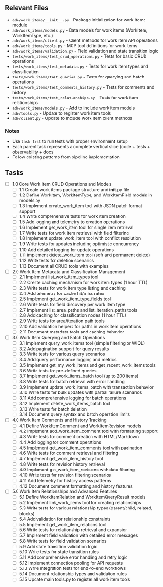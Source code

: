 ## Relevant Files

- `ado/work_items/__init__.py` - Package initialization for work items module
- `ado/work_items/models.py` - Data models for work items (WorkItem, WorkItemType, etc.)
- `ado/work_items/client.py` - Client methods for work item API operations
- `ado/work_items/tools.py` - MCP tool definitions for work items
- `ado/work_items/validation.py` - Field validation and state transition logic
- `tests/work_items/test_crud_operations.py` - Tests for basic CRUD operations
- `tests/work_items/test_metadata.py` - Tests for work item types and classification
- `tests/work_items/test_queries.py` - Tests for querying and batch operations
- `tests/work_items/test_comments_history.py` - Tests for comments and history
- `tests/work_items/test_relationships.py` - Tests for work item relationships
- `ado/work_items/models.py` - Add to include work item models
- `ado/tools.py` - Update to register work item tools
- `ado/client.py` - Update to include work item client methods

### Notes

- Use `task test` to run tests with proper environment setup
- Each parent task represents a complete vertical slice (code + tests + observability + docs)
- Follow existing patterns from pipeline implementation

## Tasks

- [ ] 1.0 Core Work Item CRUD Operations and Models
  - [ ] 1.1 Create work items package structure and __init__.py file
  - [ ] 1.2 Define WorkItem, WorkItemType, and WorkItemField models in models.py
  - [ ] 1.3 Implement create_work_item tool with JSON patch format support
  - [ ] 1.4 Write comprehensive tests for work item creation
  - [ ] 1.5 Add logging and telemetry to creation operations
  - [ ] 1.6 Implement get_work_item tool for single item retrieval
  - [ ] 1.7 Write tests for work item retrieval with field filtering
  - [ ] 1.8 Implement update_work_item tool with conflict resolution
  - [ ] 1.9 Write tests for updates including optimistic concurrency
  - [ ] 1.10 Add detailed logging for update operations
  - [ ] 1.11 Implement delete_work_item tool (soft and permanent delete)
  - [ ] 1.12 Write tests for deletion scenarios
  - [ ] 1.13 Document all CRUD tools with examples

- [ ] 2.0 Work Item Metadata and Classification Management
  - [ ] 2.1 Implement list_work_item_types tool
  - [ ] 2.2 Create caching mechanism for work item types (1 hour TTL)
  - [ ] 2.3 Write tests for work item type listing and caching
  - [ ] 2.4 Add telemetry for cache hit/miss rates
  - [ ] 2.5 Implement get_work_item_type_fields tool
  - [ ] 2.6 Write tests for field discovery per work item type
  - [ ] 2.7 Implement list_area_paths and list_iteration_paths tools
  - [ ] 2.8 Add caching for classification nodes (1 hour TTL)
  - [ ] 2.9 Write tests for area/iteration path tools
  - [ ] 2.10 Add validation helpers for paths in work item operations
  - [ ] 2.11 Document metadata tools and caching behavior

- [ ] 3.0 Work Item Querying and Batch Operations
  - [ ] 3.1 Implement query_work_items tool (simple filtering or WIQL)
  - [ ] 3.2 Add pagination support for query results
  - [ ] 3.3 Write tests for various query scenarios
  - [ ] 3.4 Add query performance logging and metrics
  - [ ] 3.5 Implement get_my_work_items and get_recent_work_items tools
  - [ ] 3.6 Write tests for pre-defined queries
  - [ ] 3.7 Implement get_work_items_batch tool (up to 200 items)
  - [ ] 3.8 Write tests for batch retrieval with error handling
  - [ ] 3.9 Implement update_work_items_batch with transaction behavior
  - [ ] 3.10 Write tests for bulk updates with partial failure scenarios
  - [ ] 3.11 Add comprehensive logging for batch operations
  - [ ] 3.12 Implement delete_work_items_batch tool
  - [ ] 3.13 Write tests for batch deletion
  - [ ] 3.14 Document query syntax and batch operation limits

- [ ] 4.0 Work Item Comments and History Tracking
  - [ ] 4.1 Define WorkItemComment and WorkItemRevision models
  - [ ] 4.2 Implement add_work_item_comment tool with formatting support
  - [ ] 4.3 Write tests for comment creation with HTML/Markdown
  - [ ] 4.4 Add logging for comment operations
  - [ ] 4.5 Implement get_work_item_comments tool with pagination
  - [ ] 4.6 Write tests for comment retrieval and filtering
  - [ ] 4.7 Implement get_work_item_history tool
  - [ ] 4.8 Write tests for revision history retrieval
  - [ ] 4.9 Implement get_work_item_revisions with date filtering
  - [ ] 4.10 Write tests for revision filtering scenarios
  - [ ] 4.11 Add telemetry for history access patterns
  - [ ] 4.12 Document comment formatting and history features

- [ ] 5.0 Work Item Relationships and Advanced Features
  - [ ] 5.1 Define WorkItemRelation and WorkItemQueryResult models
  - [ ] 5.2 Implement link_work_items tool for creating relationships
  - [ ] 5.3 Write tests for various relationship types (parent/child, related, blocks)
  - [ ] 5.4 Add validation for relationship constraints
  - [ ] 5.5 Implement get_work_item_relations tool
  - [ ] 5.6 Write tests for relationship retrieval and expansion
  - [ ] 5.7 Implement field validation with detailed error messages
  - [ ] 5.8 Write tests for field validation scenarios
  - [ ] 5.9 Add state transition validation logic
  - [ ] 5.10 Write tests for state transition rules
  - [ ] 5.11 Add comprehensive error handling and retry logic
  - [ ] 5.12 Implement connection pooling for API requests
  - [ ] 5.13 Write integration tests for end-to-end workflows
  - [ ] 5.14 Document relationship types and validation rules
  - [ ] 5.15 Update main tools.py to register all work item tools